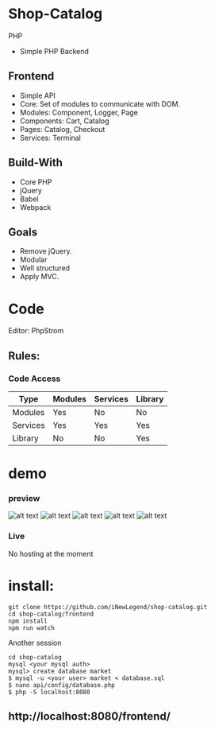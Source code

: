# Shop-Catalog

PHP
  - Simple PHP Backend
  
## Frontend
  - Simple API
  - Core: Set of modules to communicate with DOM.
  - Modules: Component, Logger, Page
  - Components: Cart, Catalog
  - Pages: Catalog, Checkout 
  - Services: Terminal


## Build-With
  - Core PHP
  - jQuery
  - Babel
  - Webpack
  
## Goals
  - Remove jQuery.
  - Modular
  - Well structured
  - Apply MVC.

# Code
Editor: PhpStrom

## Rules:
### Code Access
| Type | Modules | Services | Library
| ------ | ------ | ------ | ------ |
| Modules | Yes | No | No
| Services | Yes | Yes | Yes
| Library | No | No | Yes

# demo
### preview
![alt text](https://i.ibb.co/JFQ9Wm1/1.png)
![alt text](https://i.ibb.co/KGgyCx1/2.png)
![alt text](https://i.ibb.co/gygZSBb/3.png)
![alt text](https://i.ibb.co/cYV4d2G/image.png)
![alt text](https://i.ibb.co/kHsq0dq/image.png)

### Live
No hosting at the moment

# install:
```
git clone https://github.com/iNewLegend/shop-catalog.git
cd shop-catalog/frontend
npm install
npm run watch
```

Another session
```
cd shop-catalog
mysql <your mysql auth>
mysql> create database market
$ mysql -u <your user> market < database.sql
$ nano api/config/database.php
$ php -S localhost:8080
````
## http://localhost:8080/frontend/

